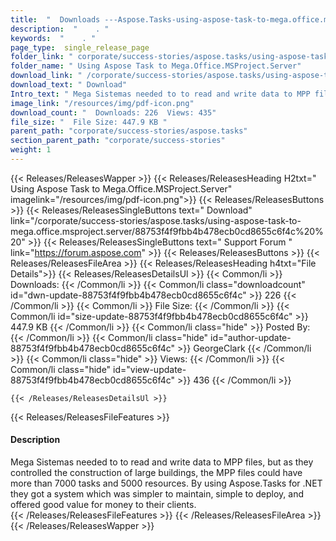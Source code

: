 ```yaml
---
title:  "  Downloads ---Aspose.Tasks-using-aspose-task-to-mega.office.msproject.server . " 
description:  "    . " 
keywords:  "    . " 
page_type:  single_release_page
folder_link: " corporate/success-stories/aspose.tasks/using-aspose-task-to-mega.office.msproject.server/"
folder_name: " Using Aspose Task to Mega.Office.MSProject.Server"
download_link: " /corporate/success-stories/aspose.tasks/using-aspose-task-to-mega.office.msproject.server/88753f4f9fbb4b478ecb0cd8655c6f4c"
download_text: " Download"
Intro_text: " Mega Sistemas needed to to read and write data to MPP files, but as they control..."
image_link: "/resources/img/pdf-icon.png"
download_count: "  Downloads: 226  Views: 435"
file_size: "  File Size: 447.9 KB "
parent_path: "corporate/success-stories/aspose.tasks"
section_parent_path: "corporate/success-stories"
weight: 1 
---
```


{{< Releases/ReleasesWapper >}}
  {{< Releases/ReleasesHeading H2txt=" Using Aspose Task to Mega.Office.MSProject.Server" imagelink="/resources/img/pdf-icon.png">}}
  {{< Releases/ReleasesButtons >}}
    {{< Releases/ReleasesSingleButtons text=" Download" link="/corporate/success-stories/aspose.tasks/using-aspose-task-to-mega.office.msproject.server/88753f4f9fbb4b478ecb0cd8655c6f4c%20%20" >}}
    {{< Releases/ReleasesSingleButtons text=" Support Forum " link="https://forum.aspose.com" >}}
  {{< Releases/ReleasesButtons >}}
  {{< Releases/ReleasesFileArea >}}
    {{< Releases/ReleasesHeading h4txt="File Details">}}
    {{< Releases/ReleasesDetailsUl >}}
            {{< Common/li  >}} Downloads: {{< /Common/li >}} 
      {{< Common/li class="downloadcount" id="dwn-update-88753f4f9fbb4b478ecb0cd8655c6f4c" >}} 226 {{< /Common/li >}} 
      {{< Common/li  >}} File Size: {{< /Common/li >}} 
      {{< Common/li id="size-update-88753f4f9fbb4b478ecb0cd8655c6f4c" >}} 447.9 KB {{< /Common/li >}} 
      {{< Common/li  class="hide" >}} Posted By: {{< /Common/li >}} 
      {{< Common/li class="hide" id="author-update-88753f4f9fbb4b478ecb0cd8655c6f4c" >}} GeorgeClark {{< /Common/li >}} 
      {{< Common/li class="hide"  >}} Views: {{< /Common/li >}} 
      {{< Common/li class="hide" id="view-update-88753f4f9fbb4b478ecb0cd8655c6f4c" >}} 436 {{< /Common/li >}} 

    {{< /Releases/ReleasesDetailsUl >}}

  {{< Releases/ReleasesFileFeatures >}}
      <h4>Description</h4><div class="HTMLDescription">Mega Sistemas needed to to read and write data to MPP files, but as they controlled the construction of large buildings, the MPP files could have more than 7000 tasks and 5000 resources. By using Aspose.Tasks for .NET they got a system which was simpler to maintain, simple to deploy, and offered good value for money to their clients.</div>
  {{< /Releases/ReleasesFileFeatures >}}
 {{< /Releases/ReleasesFileArea >}}
{{< /Releases/ReleasesWapper >}}


